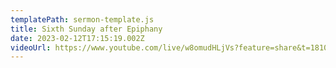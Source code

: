 ```yaml
---
templatePath: sermon-template.js
title: Sixth Sunday after Epiphany
date: 2023-02-12T17:15:19.002Z
videoUrl: https://www.youtube.com/live/w8omudHLjVs?feature=share&t=1810
---
```

